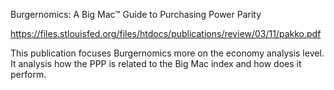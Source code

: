 Burgernomics: A Big Mac™ Guide to Purchasing Power Parity  

https://files.stlouisfed.org/files/htdocs/publications/review/03/11/pakko.pdf 

This publication focuses Burgernomics more on the economy analysis level. It analysis how the PPP is related to the Big Mac index and how does it perform.   
